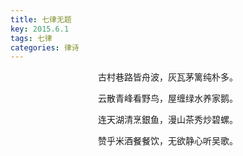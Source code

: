 ```yaml
---
title: 七律无题
key: 2015.6.1
tags: 七律
categories: 律诗
---
```


<p align="center">古村巷路皆舟波，灰瓦茅篱纯朴多。
</p>
<p align="center">云散青峰看野鸟，屋缠绿水养家鹅。
</p>
<p align="center">连天湖清烹銀鱼，漫山茶秀炒碧螺。
</p>
<p align="center">赞乎米酒餐餐饮，无欲静心听吴歌。
</p>
<p align="center"></br>
</p>
